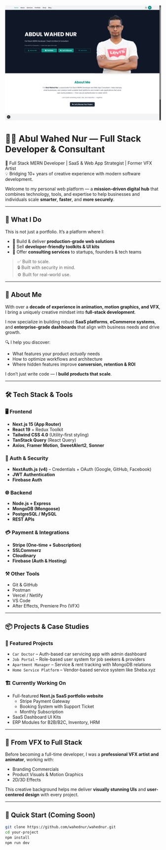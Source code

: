 ![Homepage Screenshot](./public/cover.png)

# 👨‍💻 Abul Wahed Nur — Full Stack Developer & Consultant

🎯 Full Stack MERN Developer | SaaS & Web App Strategist | Former VFX Artist  
💡 Bridging 10+ years of creative experience with modern software development.

Welcome to my personal web platform — a **mission-driven digital hub** that combines technology, tools, and expertise to help businesses and individuals scale **smarter**, **faster**, and **more securely**.

---

## 🚀 What I Do

This is not just a portfolio. It’s a platform where I:

- 🚀 Build & deliver **production-grade web solutions**
- 🧰 Sell **developer-friendly toolkits & UI kits**
- 💼 Offer **consulting services** to startups, founders & tech teams

> ✅ Built to scale.  
> 🔒 Built with security in mind.  
> ⚙️ Built for real-world use.

---

## 🧠 About Me

With over a **decade of experience in animation, motion graphics, and VFX**, I bring a uniquely creative mindset into **full-stack development**.

I now specialize in building robust **SaaS platforms**, **eCommerce systems**, and **enterprise-grade dashboards** that align with business needs and drive growth.

🔍 I help you discover:

- What features your product _actually_ needs
- How to optimize workflows and architecture
- Where hidden features improve **conversion, retention & ROI**

I don’t just write code — I **build products that scale**.

---

## 🛠️ Tech Stack & Tools

### 🖥️ Frontend

- **Next.js 15 (App Router)**
- **React 19** + Redux Toolkit
- **Tailwind CSS 4.0** (Utility-first styling)
- **TanStack Query** (React Query)
- **Axios**, **Framer Motion**, **SweetAlert2**, **Sonner**

### 🔐 Auth & Security

- **NextAuth.js (v4)** – Credentials + OAuth (Google, GitHub, Facebook)
- **JWT Authentication**
- **Firebase Auth**

### 🌐 Backend

- **Node.js + Express**
- **MongoDB (Mongoose)**
- **PostgreSQL / MySQL**
- **REST APIs**

### 💳 Payment & Integrations

- **Stripe (One-time + Subscription)**
- **SSLCommerz**
- **Cloudinary**
- **Firebase (Auth & Hosting)**

### ⚒️ Other Tools

- Git & GitHub
- Postman
- Vercel / Netlify
- VS Code
- After Effects, Premiere Pro (VFX)

---

## 📦 Projects & Case Studies

### 🧩 Featured Projects

- `Car Doctor` – Auth-based car servicing app with admin dashboard
- `Job Portal` – Role-based user system for job seekers & providers
- `Apartment Manager` – Service & rent tracking with MongoDB relations
- `Home Service Platform` – Vendor-based service system like Sheba.xyz

### 🏗️ Currently Working On

- Full-featured **Next.js SaaS portfolio website**
  - Stripe Payment Gateway
  - Booking System with Support Ticket
  - Monthly Subscription
- SaaS Dashboard UI Kits
- ERP Modules for B2B/B2C, Inventory, HRM

---

## 🎨 From VFX to Full Stack

Before becoming a full-time developer, I was a **professional VFX artist and animator**, working with:

- Branding Commercials
- Product Visuals & Motion Graphics
- 2D/3D Effects

This creative background helps me deliver **visually stunning UIs** and **user-centered design** with every project.

---

## 🔧 Quick Start (Coming Soon)

```bash
git clone https://github.com/wahednur/wahednur.git
cd your-project
npm install
npm run dev
```
